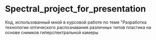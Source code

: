 # Spectral_project_for_presentation
Код, использованный мной в курсовой работе по теме "Разработка технологии оптического распознавания различных типов пластика на основе снимков гиперспектральной камеры
